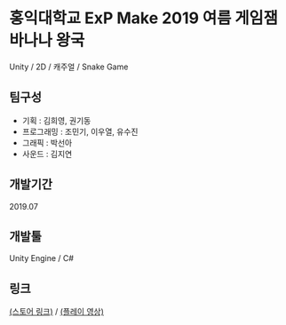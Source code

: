 # 홍익대학교 ExP Make 2019 여름 게임잼 바나나 왕국
Unity / 2D / 캐주얼 / Snake Game

## 팀구성
* 기획 : 김희영, 권기동
* 프로그래밍 : 조민기, 이우열, 유수진
* 그래픽 : 박선아
* 사운드 : 김지연

## 개발기간
2019.07

## 개발툴
Unity Engine / C#

## 링크
[(스토어 링크)](https://play.google.com/store/apps/details?id=com.EXP.monkey) / [(플레이 영상)](https://youtu.be/orLqrSUzeiM)
